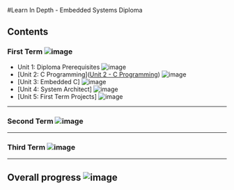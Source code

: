#Learn In Depth - Embedded Systems Diploma

## Contents

### First Term ![image](https://progress-bar.dev/40/?title=InProgress)

- Unit 1: Diploma Prerequisites  ![image](https://progress-bar.dev/100/?title=No_Assignments)
- [Unit 2: C Programming]([Unit 2 - C Programming](https://github.com/JohnathanGamal/Embedded-Systems-Diploma/tree/main/Unit%202%20-%20C%20Programming))  ![image](https://progress-bar.dev/100/)
- [Unit 3: Embedded C]  ![image](https://progress-bar.dev/0/)
- [Unit 4: System Architect]  ![image](https://progress-bar.dev/0/)
- [Unit 5: First Term Projects]  ![image](https://progress-bar.dev/0/)

---
### Second Term ![image](https://progress-bar.dev/0/?title=StartSoon)

---
### Third Term ![image](https://progress-bar.dev/0/?title=StartSoon)

---

## Overall progress ![image](https://progress-bar.dev/0/?scale=3&title=Terms&suffix=&width=230&color=aa00ff)
